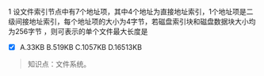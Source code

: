 1
设文件索引节点中有7个地址项，其中4个地址为直接地址索引，1个地址项是二级间接地址索引，每个地址项的大小为4字节，若磁盘索引块和磁盘数据块大小均为256字节
，则可表示的单个文件最大长度是
- [x] A.33KB B.519KB C.1057KB D.16513KB

> 知识点：文件系统。
